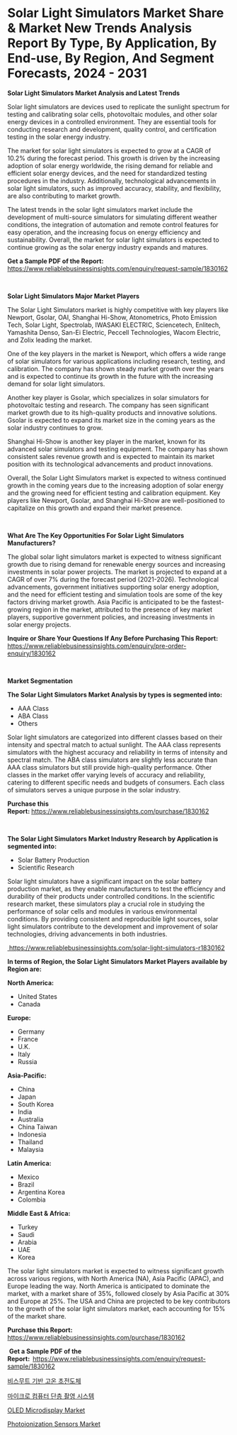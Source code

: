 <p><h1>Solar Light Simulators Market Share & Market New Trends Analysis Report By Type, By Application, By End-use, By Region, And Segment Forecasts, 2024 - 2031</h1></p><p><strong>Solar Light Simulators Market Analysis and Latest Trends</strong></p>
<p><p>Solar light simulators are devices used to replicate the sunlight spectrum for testing and calibrating solar cells, photovoltaic modules, and other solar energy devices in a controlled environment. They are essential tools for conducting research and development, quality control, and certification testing in the solar energy industry.</p><p>The market for solar light simulators is expected to grow at a CAGR of 10.2% during the forecast period. This growth is driven by the increasing adoption of solar energy worldwide, the rising demand for reliable and efficient solar energy devices, and the need for standardized testing procedures in the industry. Additionally, technological advancements in solar light simulators, such as improved accuracy, stability, and flexibility, are also contributing to market growth.</p><p>The latest trends in the solar light simulators market include the development of multi-source simulators for simulating different weather conditions, the integration of automation and remote control features for easy operation, and the increasing focus on energy efficiency and sustainability. Overall, the market for solar light simulators is expected to continue growing as the solar energy industry expands and matures.</p></p>
<p><strong>Get a Sample PDF of the Report:&nbsp;</strong> <a href="https://www.reliablebusinessinsights.com/enquiry/request-sample/1830162">https://www.reliablebusinessinsights.com/enquiry/request-sample/1830162</a></p>
<p>&nbsp;</p>
<p><strong>Solar Light Simulators Major Market Players</strong></p>
<p><p>The Solar Light Simulators market is highly competitive with key players like Newport, Gsolar, OAI, Shanghai Hi-Show, Atonometrics, Photo Emission Tech, Solar Light, Spectrolab, IWASAKI ELECTRIC, Sciencetech, Enlitech, Yamashita Denso, San-Ei Electric, Peccell Technologies, Wacom Electric, and Zolix leading the market.</p><p>One of the key players in the market is Newport, which offers a wide range of solar simulators for various applications including research, testing, and calibration. The company has shown steady market growth over the years and is expected to continue its growth in the future with the increasing demand for solar light simulators.</p><p>Another key player is Gsolar, which specializes in solar simulators for photovoltaic testing and research. The company has seen significant market growth due to its high-quality products and innovative solutions. Gsolar is expected to expand its market size in the coming years as the solar industry continues to grow.</p><p>Shanghai Hi-Show is another key player in the market, known for its advanced solar simulators and testing equipment. The company has shown consistent sales revenue growth and is expected to maintain its market position with its technological advancements and product innovations.</p><p>Overall, the Solar Light Simulators market is expected to witness continued growth in the coming years due to the increasing adoption of solar energy and the growing need for efficient testing and calibration equipment. Key players like Newport, Gsolar, and Shanghai Hi-Show are well-positioned to capitalize on this growth and expand their market presence.</p></p>
<p>&nbsp;</p>
<p><strong>What Are The Key Opportunities For Solar Light Simulators Manufacturers?</strong></p>
<p><p>The global solar light simulators market is expected to witness significant growth due to rising demand for renewable energy sources and increasing investments in solar power projects. The market is projected to expand at a CAGR of over 7% during the forecast period (2021-2026). Technological advancements, government initiatives supporting solar energy adoption, and the need for efficient testing and simulation tools are some of the key factors driving market growth. Asia Pacific is anticipated to be the fastest-growing region in the market, attributed to the presence of key market players, supportive government policies, and increasing investments in solar energy projects.</p></p>
<p><strong>Inquire or Share Your Questions If Any Before Purchasing This Report:</strong> <a href="https://www.reliablebusinessinsights.com/enquiry/pre-order-enquiry/1830162">https://www.reliablebusinessinsights.com/enquiry/pre-order-enquiry/1830162</a></p>
<p>&nbsp;</p>
<p><strong>Market Segmentation</strong></p>
<p><strong>The Solar Light Simulators Market Analysis by types is segmented into:</strong></p>
<p><ul><li>AAA Class</li><li>ABA Class</li><li>Others</li></ul></p>
<p><p>Solar light simulators are categorized into different classes based on their intensity and spectral match to actual sunlight. The AAA class represents simulators with the highest accuracy and reliability in terms of intensity and spectral match. The ABA class simulators are slightly less accurate than AAA class simulators but still provide high-quality performance. Other classes in the market offer varying levels of accuracy and reliability, catering to different specific needs and budgets of consumers. Each class of simulators serves a unique purpose in the solar industry.</p></p>
<p><strong>Purchase this Report:&nbsp;</strong><a href="https://www.reliablebusinessinsights.com/purchase/1830162">https://www.reliablebusinessinsights.com/purchase/1830162</a></p>
<p>&nbsp;</p>
<p><strong>The Solar Light Simulators Market Industry Research by Application is segmented into:</strong></p>
<p><ul><li>Solar Battery Production</li><li>Scientific Research</li></ul></p>
<p><p>Solar light simulators have a significant impact on the solar battery production market, as they enable manufacturers to test the efficiency and durability of their products under controlled conditions. In the scientific research market, these simulators play a crucial role in studying the performance of solar cells and modules in various environmental conditions. By providing consistent and reproducible light sources, solar light simulators contribute to the development and improvement of solar technologies, driving advancements in both industries.</p></p>
<p><a href="https://www.reliablebusinessinsights.com/solar-light-simulators-r1830162">&nbsp;https://www.reliablebusinessinsights.com/solar-light-simulators-r1830162</a></p>
<p><strong>In terms of Region, the Solar Light Simulators Market Players available by Region are:</strong></p>
<p>
    <p> <strong> North America: </strong>
        <ul>
            <li>United States</li>
            <li>Canada</li>
        </ul>
        </p> 
    <p> <strong> Europe: </strong>
        <ul>
            <li>Germany</li>
            <li>France</li>
            <li>U.K.</li>
            <li>Italy</li>
            <li>Russia</li>
        </ul>
        </p> 
    <p> <strong> Asia-Pacific: </strong>
        <ul>
            <li>China</li>
            <li>Japan</li>
            <li>South Korea</li>
            <li>India</li>
            <li>Australia</li>
            <li>China Taiwan</li>
            <li>Indonesia</li>
            <li>Thailand</li>
            <li>Malaysia</li>
        </ul>
        </p> 
    <p> <strong> Latin America: </strong>
        <ul>
            <li>Mexico</li>
            <li>Brazil</li>
            <li>Argentina Korea</li>
            <li>Colombia</li>
        </ul>
        </p> 
    <p> <strong> Middle East & Africa: </strong>
        <ul>
            <li>Turkey</li>
            <li>Saudi</li>
            <li>Arabia</li>
            <li>UAE</li>
            <li>Korea</li>
        </ul>
    </p>
    </p>
<p><p>The solar light simulators market is expected to witness significant growth across various regions, with North America (NA), Asia Pacific (APAC), and Europe leading the way. North America is anticipated to dominate the market, with a market share of 35%, followed closely by Asia Pacific at 30% and Europe at 25%. The USA and China are projected to be key contributors to the growth of the solar light simulators market, each accounting for 15% of the market share.</p></p>
<p><strong>Purchase this Report: </strong><a href="https://www.reliablebusinessinsights.com/purchase/1830162">https://www.reliablebusinessinsights.com/purchase/1830162</a></p>
<p>&nbsp;<strong>Get a Sample PDF of the Report:&nbsp;&nbsp;</strong><a href="https://www.reliablebusinessinsights.com/enquiry/request-sample/1830162">https://www.reliablebusinessinsights.com/enquiry/request-sample/1830162</a></p>
<p><strong></strong></p>
<p><p><a href="https://github.com/nicholasellison0076890/Market-Research-Report-List-1/blob/main/4646698157844.md">비스무트 기반 고온 초전도체</a></p><p><a href="https://github.com/mpodehpw07370073/Market-Research-Report-List-2/blob/main/6887218157845.md">마이크로 컴퓨터 단층 촬영 시스템</a></p><p><a href="https://github.com/iprahimabdulrahmman/Market-Research-Report-List-1/blob/main/oled-microdisplay-market.md">OLED Microdisplay Market</a></p><p><a href="https://github.com/aafbctfl75/Market-Research-Report-List-1/blob/main/photoionization-sensors-market.md">Photoionization Sensors Market</a></p></p>